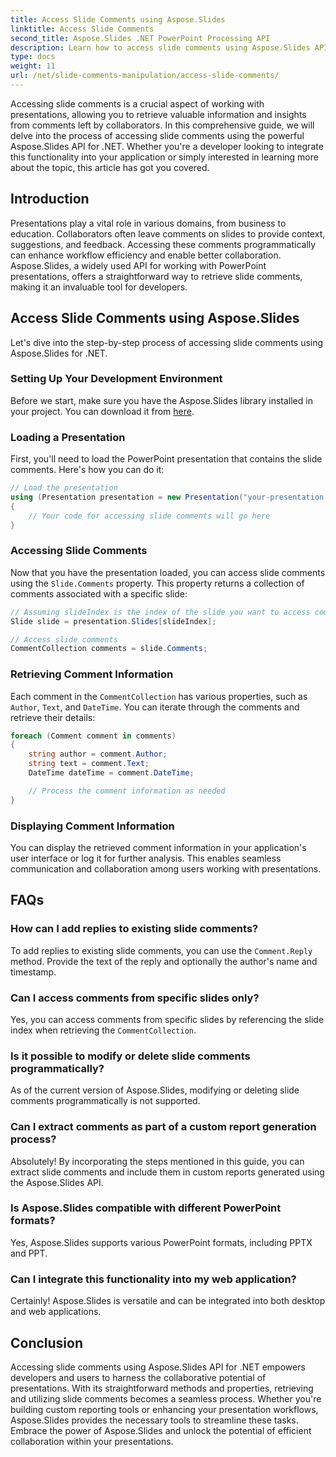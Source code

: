 ```yaml
---
title: Access Slide Comments using Aspose.Slides
linktitle: Access Slide Comments
second_title: Aspose.Slides .NET PowerPoint Processing API
description: Learn how to access slide comments using Aspose.Slides API for .NET. A step-by-step guide with code examples and FAQs for a seamless experience.
type: docs
weight: 11
url: /net/slide-comments-manipulation/access-slide-comments/
---
```

Accessing slide comments is a crucial aspect of working with presentations, allowing you to retrieve valuable information and insights from comments left by collaborators. In this comprehensive guide, we will delve into the process of accessing slide comments using the powerful Aspose.Slides API for .NET. Whether you're a developer looking to integrate this functionality into your application or simply interested in learning more about the topic, this article has got you covered.

## Introduction

Presentations play a vital role in various domains, from business to education. Collaborators often leave comments on slides to provide context, suggestions, and feedback. Accessing these comments programmatically can enhance workflow efficiency and enable better collaboration. Aspose.Slides, a widely used API for working with PowerPoint presentations, offers a straightforward way to retrieve slide comments, making it an invaluable tool for developers.

## Access Slide Comments using Aspose.Slides

Let's dive into the step-by-step process of accessing slide comments using Aspose.Slides for .NET.

### Setting Up Your Development Environment

Before we start, make sure you have the Aspose.Slides library installed in your project. You can download it from [here](https://releases.aspose.com/slides/net/).

### Loading a Presentation

First, you'll need to load the PowerPoint presentation that contains the slide comments. Here's how you can do it:

```csharp
// Load the presentation
using (Presentation presentation = new Presentation("your-presentation.pptx"))
{
    // Your code for accessing slide comments will go here
}
```

### Accessing Slide Comments

Now that you have the presentation loaded, you can access slide comments using the `Slide.Comments` property. This property returns a collection of comments associated with a specific slide:

```csharp
// Assuming slideIndex is the index of the slide you want to access comments for
Slide slide = presentation.Slides[slideIndex];

// Access slide comments
CommentCollection comments = slide.Comments;
```

### Retrieving Comment Information

Each comment in the `CommentCollection` has various properties, such as `Author`, `Text`, and `DateTime`. You can iterate through the comments and retrieve their details:

```csharp
foreach (Comment comment in comments)
{
    string author = comment.Author;
    string text = comment.Text;
    DateTime dateTime = comment.DateTime;

    // Process the comment information as needed
}
```

### Displaying Comment Information

You can display the retrieved comment information in your application's user interface or log it for further analysis. This enables seamless communication and collaboration among users working with presentations.

## FAQs

### How can I add replies to existing slide comments?

To add replies to existing slide comments, you can use the `Comment.Reply` method. Provide the text of the reply and optionally the author's name and timestamp.

### Can I access comments from specific slides only?

Yes, you can access comments from specific slides by referencing the slide index when retrieving the `CommentCollection`.

### Is it possible to modify or delete slide comments programmatically?

As of the current version of Aspose.Slides, modifying or deleting slide comments programmatically is not supported.

### Can I extract comments as part of a custom report generation process?

Absolutely! By incorporating the steps mentioned in this guide, you can extract slide comments and include them in custom reports generated using the Aspose.Slides API.

### Is Aspose.Slides compatible with different PowerPoint formats?

Yes, Aspose.Slides supports various PowerPoint formats, including PPTX and PPT.

### Can I integrate this functionality into my web application?

Certainly! Aspose.Slides is versatile and can be integrated into both desktop and web applications.

## Conclusion

Accessing slide comments using Aspose.Slides API for .NET empowers developers and users to harness the collaborative potential of presentations. With its straightforward methods and properties, retrieving and utilizing slide comments becomes a seamless process. Whether you're building custom reporting tools or enhancing your presentation workflows, Aspose.Slides provides the necessary tools to streamline these tasks. Embrace the power of Aspose.Slides and unlock the potential of efficient collaboration within your presentations.
